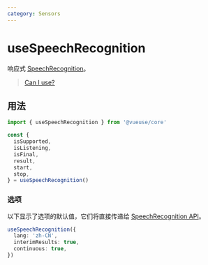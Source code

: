 ```yaml
---
category: Sensors
---
```


# useSpeechRecognition

响应式 [SpeechRecognition](https://developer.mozilla.org/en-US/docs/Web/API/SpeechRecognition)。

> [Can I use?](https://caniuse.com/mdn-api_speechrecognitionevent)

## 用法

```ts
import { useSpeechRecognition } from '@vueuse/core'

const {
  isSupported,
  isListening,
  isFinal,
  result,
  start,
  stop,
} = useSpeechRecognition()
```

### 选项

以下显示了选项的默认值，它们将直接传递给 [SpeechRecognition API](https://developer.mozilla.org/en-US/docs/Web/API/SpeechRecognition)。

```ts
useSpeechRecognition({
  lang: 'zh-CN',
  interimResults: true,
  continuous: true,
})
```
